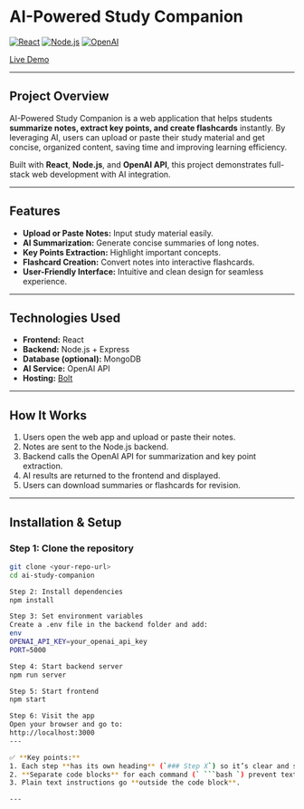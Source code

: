 
# AI-Powered Study Companion

[![React](https://img.shields.io/badge/React-20232A?style=for-the-badge&logo=react&logoColor=61DAFB)](https://reactjs.org/)
[![Node.js](https://img.shields.io/badge/Node.js-339933?style=for-the-badge&logo=nodedotjs&logoColor=white)](https://nodejs.org/)
[![OpenAI](https://img.shields.io/badge/OpenAI-000000?style=for-the-badge&logo=openai&logoColor=white)](https://openai.com/)

[Live Demo](https://ai-study-companion-a-5iee.bolt.host/)

---

## **Project Overview**
AI-Powered Study Companion is a web application that helps students **summarize notes, extract key points, and create flashcards** instantly. By leveraging AI, users can upload or paste their study material and get concise, organized content, saving time and improving learning efficiency.  

Built with **React**, **Node.js**, and **OpenAI API**, this project demonstrates full-stack web development with AI integration.  

---

## **Features**
- **Upload or Paste Notes:** Input study material easily.  
- **AI Summarization:** Generate concise summaries of long notes.  
- **Key Points Extraction:** Highlight important concepts.  
- **Flashcard Creation:** Convert notes into interactive flashcards.  
- **User-Friendly Interface:** Intuitive and clean design for seamless experience.  

---

## **Technologies Used**
- **Frontend:** React  
- **Backend:** Node.js + Express  
- **Database (optional):** MongoDB  
- **AI Service:** OpenAI API  
- **Hosting:** [Bolt](https://ai-study-companion-a-5iee.bolt.host/)  

---

## **How It Works**
1. Users open the web app and upload or paste their notes.  
2. Notes are sent to the Node.js backend.  
3. Backend calls the OpenAI API for summarization and key point extraction.  
4. AI results are returned to the frontend and displayed.  
5. Users can download summaries or flashcards for revision.  

---
## Installation & Setup

### Step 1: Clone the repository
```bash
git clone <your-repo-url>
cd ai-study-companion

Step 2: Install dependencies
npm install

Step 3: Set environment variables
Create a .env file in the backend folder and add:
env
OPENAI_API_KEY=your_openai_api_key
PORT=5000

Step 4: Start backend server
npm run server

Step 5: Start frontend
npm start

Step 6: Visit the app
Open your browser and go to:
http://localhost:3000
---

✅ **Key points:**
1. Each step **has its own heading** (`### Step X`) so it’s clear and separate.  
2. **Separate code blocks** for each command (` ```bash `) prevent text from appearing faded.  
3. Plain text instructions go **outside the code block**.  

---

